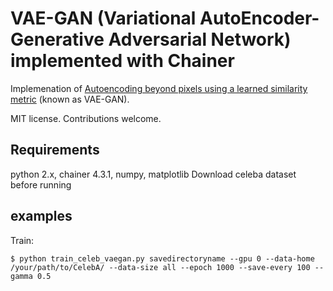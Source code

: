 # VAE-GAN (Variational AutoEncoder-Generative Adversarial Network) implemented with Chainer
Implemenation of [Autoencoding beyond pixels using a learned similarity metric](https://arxiv.org/abs/1512.09300v2) (known as VAE-GAN).

MIT license. Contributions welcome.

## Requirements
python 2.x, chainer 4.3.1, numpy, matplotlib
Download celeba dataset before running

## examples
   
   Train:
    
    $ python train_celeb_vaegan.py savedirectoryname --gpu 0 --data-home /your/path/to/CelebA/ --data-size all --epoch 1000 --save-every 100 --gamma 0.5
